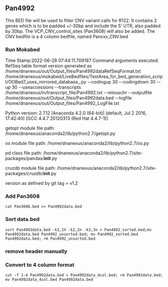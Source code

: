 ## Pan4992
This BED file will be used to filter CNV variant calls for R122. It contains 2 genes which is to be padded +/-30bp and include the 5' UTR, also padded by 30bp.
The VCP_CNV_control_sites (Pan3608) will also be added.
The CNV bedfile is a 4 column bedfile, named Panxxx_CNV.bed

### Run Mokabed
Time Stamp:2022-06-28 07:44:11.709187
Command arguments executed:
RefSeq table format version generated as /home/dnanexus/out/Output_files/Pan4992dataRefSeqFormat.txt
/home/dnanexus/mokabed/LiveBedfiles/TestArea_for_bed_generation_script/OOBed7_uses_mirrored_database_.py --codingup 30 --codingdown 30 --up 30 --useaccessions --transcripts /home/dnanexus/in/transcript_file/Pan4992.txt --minuschr --outputfile /home/dnanexus/out/Output_files/Pan4992data.bed --logfile /home/dnanexus/out/Output_files/Pan4992_LogFile.txt 

 Python version: 2.7.12 |Anaconda 4.2.0 (64-bit)| (default, Jul  2 2016, 17:42:40) 
[GCC 4.4.7 20120313 (Red Hat 4.4.7-1)]

 getopt module file path: /home/dnanexus/anaconda2/lib/python2.7/getopt.py

 os module file path: /home/dnanexus/anaconda2/lib/python2.7/os.py

 pd class file path: /home/dnanexus/anaconda2/lib/python2.7/site-packages/pandas/__init__.py

 cruzdb module file path: /home/dnanexus/anaconda2/lib/python2.7/site-packages/cruzdb/__init__.py

version as defined by git tag = v1.2

### Add Pan3608
`cat Pan3608.bed >> Pan4992data.bed`

### Sort data.bed
`sort Pan4992data.bed -k1,1V -k2,2n -k3,3n > Pan4992_sorted.bed;mv Pan4992data.bed Pan4992_unsorted.bed; mv Pan4992_sorted.bed Pan4992data.bed; rm Pan4992_unsorted.bed`

### remove header manually

### Convert to 4 column format
`cut -f 1-4 Pan4992data.bed > Pan4992data_4col.bed; rm Pan4992data.bed; mv Pan4992data_4col.bed Pan4992data.bed`